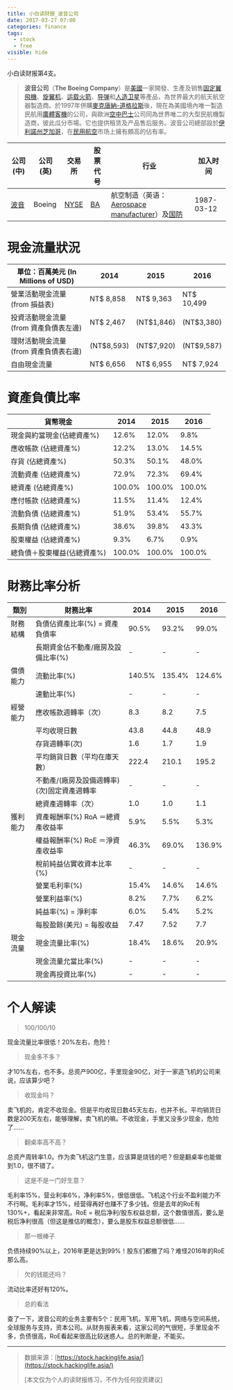 ```yaml
---
title: 小白读财报_波音公司
date: 2017-03-27 07:00
categories: finance
tags:
  - stock
  - free
visible: hide
---
```


小白读财报第4支。

> **波音公司**（**The Boeing Company**）是[美國](https://www.wikiwand.com/zh/%E7%BE%8E%E5%9C%8B)一家開發、生產及销售[固定翼飛機](https://www.wikiwand.com/zh/%E5%9B%BA%E5%AE%9A%E7%BF%BC%E9%A3%9B%E6%A9%9F)、[旋翼机](https://www.wikiwand.com/zh/%E6%97%8B%E7%BF%BC%E6%9C%BA)、[运载火箭](https://www.wikiwand.com/zh/%E8%BF%90%E8%BD%BD%E7%81%AB%E7%AE%AD)、[导弹](https://www.wikiwand.com/zh/%E5%AF%BC%E5%BC%B9)和[人造卫星](https://www.wikiwand.com/zh/%E4%BA%BA%E9%80%A0%E5%8D%AB%E6%98%9F)等產品，為世界最大的航天航空器製造商。於1997年併購[麥克唐納-道格拉斯](https://www.wikiwand.com/zh/%E9%BA%A6%E5%85%8B%E5%94%90%E7%BA%B3-%E9%81%93%E6%A0%BC%E6%8B%89%E6%96%AF)後，現在為美國境內唯一製造民航用[廣體客機](https://www.wikiwand.com/zh/%E5%BB%A3%E9%AB%94%E5%AE%A2%E6%A9%9F)的公司，與歐洲[空中巴士](https://www.wikiwand.com/zh/%E7%A9%BA%E4%B8%AD%E5%B7%B4%E5%A3%AB)公司同為世界唯二的大型民航機製造商，彼此瓜分市場。它也提供租赁及产品售后服务。波音公司總部設於[伊利諾州](https://www.wikiwand.com/zh/%E4%BC%8A%E5%88%A9%E8%AB%BE%E5%B7%9E)[芝加哥](https://www.wikiwand.com/zh/%E8%8A%9D%E5%8A%A0%E5%93%A5)，在[民用航空](https://www.wikiwand.com/zh/%E6%B0%91%E7%94%A8%E8%88%AA%E7%A9%BA)市场上擁有頗高的佔有率。

| 公司 (中)                                   | 公司 (英) | 交易所                                      | 股票代号                                     | 行业                                       | 加入时间       |
| ---------------------------------------- | ------ | ---------------------------------------- | ---------------------------------------- | ---------------------------------------- | ---------- |
| [波音](https://www.wikiwand.com/zh/%E6%B3%A2%E9%9F%B3) | Boeing | [NYSE](https://www.wikiwand.com/zh/%E7%BA%BD%E7%BA%A6%E8%AF%81%E5%88%B8%E4%BA%A4%E6%98%93%E6%89%80) | [BA](http://www.nyse.com/about/listed/quickquote.html?ticker=ba) | 航空制造（英语：[Aerospace manufacturer](https://www.wikiwand.com/en/Aerospace_manufacturer)）及[国防](https://www.wikiwand.com/zh/%E5%9C%8B%E9%98%B2%E5%B7%A5%E6%A5%AD) | 1987-03-12 |

# 現金流量狀況

| 單位：百萬美元 (In Millions of USD) | 2014       | 2015       | 2016       |
| ---------------------------- | ---------- | ---------- | ---------- |
| 營業活動現金流量(from 損益表)           | NT$ 8,858  | NT$ 9,363  | NT$ 10,499 |
| 投資活動現金流量(from 資產負債表左邊)       | NT$ 2,467  | (NT$1,846) | (NT$3,380) |
| 理財活動現金流量(from 資產負債表右邊)       | (NT$8,593) | (NT$7,920) | (NT$9,587) |
| 自由現金流量                       | NT$ 6,656  | NT$ 6,955  | NT$ 7,924  |

# 資產負債比率

| 貨幣現金            | 2014   | 2015   | 2016   |
| --------------- | ------ | ------ | ------ |
| 現金與約當現金(佔總資產%)  | 12.6%  | 12.0%  | 9.8%   |
| 應收帳款 (佔總資產%)    | 12.2%  | 13.0%  | 14.5%  |
| 存貨 (佔總資產%)      | 50.3%  | 50.1%  | 48.0%  |
| 流動資產 (佔總資產%)    | 72.9%  | 72.3%  | 69.4%  |
| 總資產 (佔總資產%)     | 100.0% | 100.0% | 100.0% |
| 應付帳款 (佔總資產%)    | 11.5%  | 11.4%  | 12.4%  |
| 流動負債 (佔總資產%)    | 51.9%  | 53.4%  | 55.7%  |
| 長期負債 (佔總資產%)    | 38.6%  | 39.8%  | 43.3%  |
| 股東權益 (佔總資產%)    | 9.3%   | 6.7%   | 0.9%   |
| 總負債＋股東權益(佔總資產%) | 100.0% | 100.0% | 100.0% |

# 財務比率分析

| 類別   | 財務比率                     | 2014   | 2015   | 2016   |
| ---- | ------------------------ | ------ | ------ | ------ |
| 財務結構 | 負債佔資產比率(%) = 資產負債率       | 90.5%  | 93.2%  | 99.0%  |
|      | 長期資金佔不動產/廠房及設備比率(%)      | -      | -      | -      |
| 償債能力 | 流動比率(%)                  | 140.5% | 135.4% | 124.6% |
|      | 速動比率(%)                  | -      | -      | -      |
| 經營能力 | 應收帳款週轉率（次）               | 8.3    | 8.2    | 7.5    |
|      | 平均收現日數                   | 43.8   | 44.8   | 48.9   |
|      | 存貨週轉率(次)                 | 1.6    | 1.7    | 1.9    |
|      | 平均銷貨日數（平均在庫天數）           | 222.4  | 210.1  | 195.2  |
|      | 不動產/(廠房及設備週轉率)(次)固定資產週轉率 | -      | -      | -      |
|      | 總資產週轉率（次）                | 1.0    | 1.0    | 1.1    |
| 獲利能力 | 資產報酬率(%) RoA ＝總資產收益率     | 5.9%   | 5.5%   | 5.3%   |
|      | 權益報酬率(%) RoE ＝淨資產收益率     | 46.3%  | 69.0%  | 136.9% |
|      | 稅前純益佔實收資本比率(%)           | -      | -      | -      |
|      | 營業毛利率(%)                 | 15.4%  | 14.6%  | 14.6%  |
|      | 營業利益率(%)                 | 8.2%   | 7.7%   | 6.2%   |
|      | 純益率(%) = 淨利率             | 6.0%   | 5.4%   | 5.2%   |
|      | 每股盈餘(美元) = 每股收益          | 7.47   | 7.52   | 7.7    |
| 現金流量 | 現金流量比率(%)                | 18.4%  | 18.6%  | 20.9%  |
|      | 現金流量允當比率(%)              | -      | -      | -      |
|      | 現金再投資比率(%)               | -      | -      | -      |

# 个人解读

> 100/100/10

现金流量比率很低！20%左右，危险！

> 现金多不多？

才10%左右，也不多。总资产900亿，手里现金90亿，对于一家造飞机的公司来说，应该算少吧？

> 收现金吗？

卖飞机的，肯定不收现金。但是平均收现日数45天左右，也并不长。平均销货日数是200天左右，能够理解，卖飞机的嘛。不收现金，手里又没多少现金，危险了……

> 翻桌率高不高？

总资产周转率1.0。作为卖飞机这门生意，应该算是烧钱的吧？但是翻桌率也能做到1.0，很不错了。

> 这是不是一门好生意？

毛利率15%，营业利率6%，净利率5%，很低很低。飞机这个行业不盈利能力不不行啊。毛利率才15%，经营得再好也赚不了多少钱。但是去年的RoE有130%+，看起来非常高。RoE = 税后净利/股东权益总额，这个数值很高，要么是税后净利很高（但这是推估的概念），要么是股东权益总额很低……

> 那一根棒子

负债持续90%以上，2016年更是达到99%！股东们都撤了吗？难怪2016年的RoE那么高。

> 欠的钱能还吗？

流动比率还好有120%。

> 总的看法

查了一下，波音公司的业务主要有5个：民用飞机，军用飞机，网络与空间系统，全球服务与支持，资本公司。从财务报表来看，这家公司的气很短，手里现金不多，负债很高，RoE看起来很高比较迷惑人。总的判断是，不能买。

---

> 数据来源：[https://stock.hackinglife.asia/](https://stock.hackinglife.asia/)
>
> [本文仅为个人的读财报练习，不作为任何投资建议]